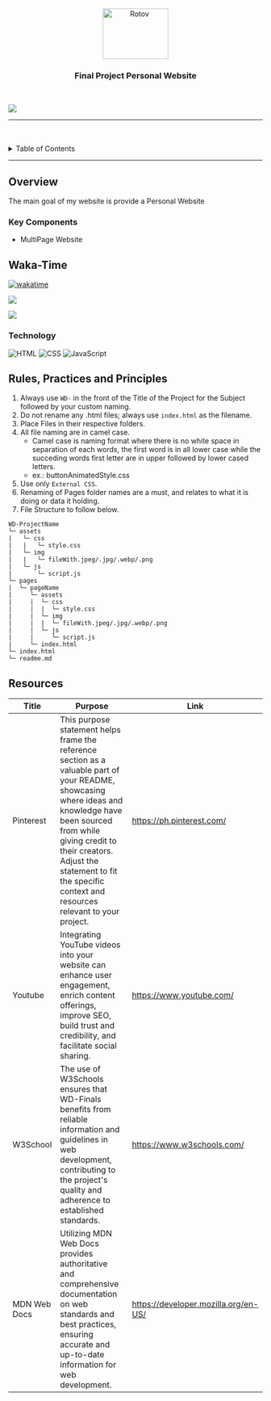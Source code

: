 <a name="readme-top">

<br/>

<br />
<div align="center">
  <a href="https://github.com/VianTibay">
  <!-- TODO: If you want to add logo or banner you can add it here -->
    <img src="./assets/img/sh.gif" alt="Rotov" width="130" height="100">
  </a>
<!-- TODO: Change Title to the name of the title of your Project -->
  <h3 align="center">Final Project Personal Website</h3>
</div>
<!-- TODO: Make a short description -->
<div align="center">
  <!-- Link nang website mo dito-->
</div>

<br />

<!-- TODO: Change the zyx-0314 into your github username  -->
<!-- TODO: Change the WD-Template-Project into the same name of your folder -->
![](https://visit-counter.vercel.app/counter.png?page=VianTibay/WD-Finals)

---

<br />
<br />

<!-- TODO: If you want to add more layers for your readme -->
<details>
  <summary>Table of Contents</summary>
  <ol>
    <li>
      <a href="#overview">Overview</a>
      <ol>
        <li>
          <a href="#key-components">Key Components</a>
        </li>
        <li>
          <a href="#technology">Technology</a>
        </li>
      </ol>
    </li>
    <li>
      <a href="#rule,-practices-and-principles">Rules, Practices and Principles</a>
    </li>
    <li>
      <a href="#resources">Resources</a>
    </li>
  </ol>
</details>

---

## Overview

<!-- TODO: To be changed -->
<!-- The following are just sample -->
The main goal of my website is provide a Personal Website

<!-- Guiding Question:
- who will benefit most from project?
- What specific issues or challenges are addressed?
- What is the structure of the codebase (e.g., folders, modules, components)?
- Are there specific frameworks or libraries that the project relies on? -->

### Key Components
<!-- TODO: List of Key Components -->
<!-- The following are just sample -->
- MultiPage Website
<!-- - Responsive Website -->



## Waka-Time

<a href="https://wakatime.com/badge/github/VianTibay/WD-Finals"><img src="https://wakatime.com/badge/github/VianTibay/WD-Finals.svg" alt="wakatime"></a>

<a href="https://wakatime.com"><img src="https://wakatime.com/share/@018eedb5-8832-489e-b74e-e7150599221a/f316648e-e2ad-44cf-a622-2fbf93fe046a.png" /></a>

<a href="https://wakatime.com"><img src="https://wakatime.com/share/@018eedb5-8832-489e-b74e-e7150599221a/081a43d6-679d-4099-aff7-b8b3b1984481.png" /></a>
### Technology
<!-- TODO: List of Technology Used -->
![HTML](https://img.shields.io/badge/HTML-E34F26?style=for-the-badge&logo=html5&logoColor=white)
![CSS](https://img.shields.io/badge/CSS-1572B6?style=for-the-badge&logo=css3&logoColor=white)
![JavaScript](https://img.shields.io/badge/JavaScript-F7DF1E?style=for-the-badge&logo=javascript&logoColor=white)

## Rules, Practices and Principles
1. Always use `WD-` in the front of the Title of the Project for the Subject followed by your custom naming.
2. Do not rename any .html files; always use `index.html` as the filename.
3. Place Files in their respective folders.
4. All file naming are in camel case.
   - Camel case is naming format where there is no white space in separation of each words, the first word is in all lower case while the succeding words first letter are in upper followed by lower cased letters.
   - ex.: buttonAnimatedStyle.css
5. Use only `External CSS`.
6. Renaming of Pages folder names are a must, and relates to what it is doing or data it holding.
7. File Structure to follow below.

```
WD-ProjectName
└─ assets
|   └─ css
|   |   └─ style.css
|   └─ img
|   |   └─ fileWith.jpeg/.jpg/.webp/.png
|   └─ js
|       └─ script.js
└─ pages
|  └─ pageName
|     └─ assets
|     |  └─ css
|     |  |  └─ style.css
|     |  └─ img
|     |  |  └─ fileWith.jpeg/.jpg/.webp/.png
|     |  └─ js
|     |     └─ script.js
|     └─ index.html
└─ index.html
└─ readme.md
```

## Resources

<!-- TODO: Add References -->
| Title | Purpose | Link |
|-|-|-|
| Pinterest | This purpose statement helps frame the reference section as a valuable part of your README, showcasing where ideas and knowledge have been sourced from while giving credit to their creators. Adjust the statement to fit the specific context and resources relevant to your project. |https://ph.pinterest.com/ |
| Youtube | Integrating YouTube videos into your website can enhance user engagement, enrich content offerings, improve SEO, build trust and credibility, and facilitate social sharing. |https://www.youtube.com/ |
| W3School | The use of W3Schools ensures that WD-Finals benefits from reliable information and guidelines in web development, contributing to the project's quality and adherence to established standards. |https://www.w3schools.com/ |
| MDN Web Docs |  Utilizing MDN Web Docs provides authoritative and comprehensive documentation on web standards and best practices, ensuring accurate and up-to-date information for web development. |https://developer.mozilla.org/en-US/ |
